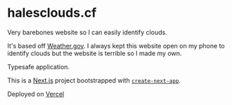 # halesclouds.cf

Very barebones website so I can easily identify clouds.

It's based off [Weather.gov](https://www.weather.gov/jetstream/cloudchart#myModalm7). I always kept this website open on my phone to identify clouds but the website is terrible so I made my own.

Typesafe application.

This is a [Next.js](https://nextjs.org/) project bootstrapped with [`create-next-app`](https://github.com/vercel/next.js/tree/canary/packages/create-next-app).

Deployed on [Vercel](http://vercel.com)
